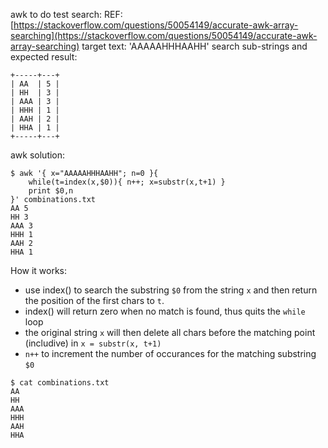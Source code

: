 awk to do test search: 
REF: [https://stackoverflow.com/questions/50054149/accurate-awk-array-searching](https://stackoverflow.com/questions/50054149/accurate-awk-array-searching)
target text: 'AAAAAHHHAAHH'
search sub-strings and expected result:
```
+-----+---+
| AA  | 5 |
| HH  | 3 |
| AAA | 3 |
| HHH | 1 |
| AAH | 2 |
| HHA | 1 |
+-----+---+
```
awk solution:
```
$ awk '{ x="AAAAAHHHAAHH"; n=0 }{
    while(t=index(x,$0)){ n++; x=substr(x,t+1) } 
    print $0,n
}' combinations.txt 
AA 5
HH 3
AAA 3
HHH 1
AAH 2
HHA 1
```

How it works:
+ use index() to search the substring `$0` from the string `x` and then return the position 
  of the first chars to `t`. 
+ index() will return zero when no match is found, thus quits the `while` loop
+ the original string `x` will then delete all chars before the matching point (includive)
  in `x = substr(x, t+1)`
+ `n++` to increment the number of occurances for the matching substring `$0`

```
$ cat combinations.txt
AA
HH
AAA
HHH
AAH
HHA
```
